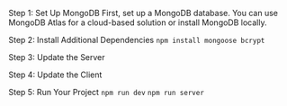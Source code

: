 Step 1: Set Up MongoDB
First, set up a MongoDB database. You can use MongoDB Atlas for a cloud-based solution or install MongoDB locally.

Step 2: Install Additional Dependencies
```npm install mongoose bcrypt```

Step 3: Update the Server

Step 4: Update the Client

Step 5: Run Your Project
```npm run dev```
```npm run server```
